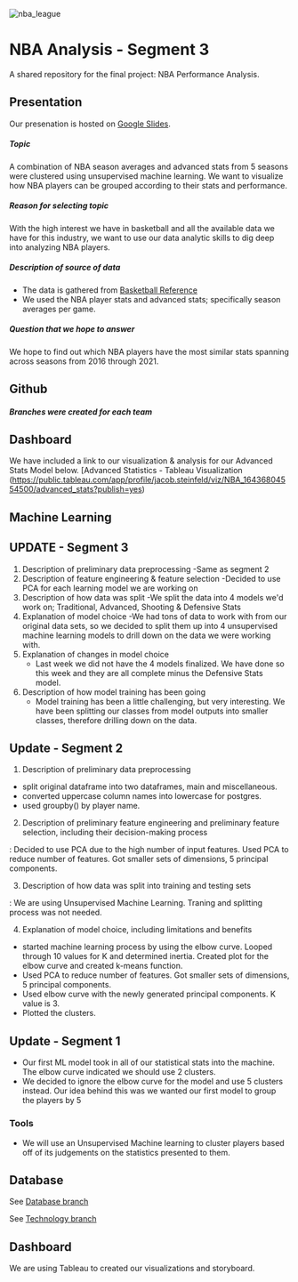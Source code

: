 ![nba_league]([[images/nba.jpeg](https://github.com/abeituni/NBA_analysis/blob/main/Dashboard/Images/nba.jpeg)])
# **NBA Analysis - Segment 3**
A shared repository for the final project: NBA Performance Analysis.

## Presentation 
Our presenation is hosted on [Google Slides](https://docs.google.com/presentation/d/1L4YRwSEaInupFLXlQvdWhKHDKyJHGeozT8aQ3ug04TQ/edit?usp=sharing).
##### *Topic*
A combination of NBA season averages and advanced stats from 5 seasons were clustered using unsupervised machine learning. We want to visualize how NBA players can be grouped according to their stats and performance.

##### *Reason for selecting topic*
With the high interest we have in basketball and all the available data we have for this industry, we want to use our data analytic skills to dig deep into analyzing NBA players.

##### *Description of source of data*
- The data is gathered from [Basketball Reference](http://basketball-reference.com/)
- We used the NBA player stats and advanced stats; specifically season averages per game. 


##### *Question that we hope to answer*
We hope to find out which NBA players have the most similar stats spanning across seasons from 2016 through 2021.


## Github

##### *Branches were created for each team*

## Dashboard
We have included a link to our visualization & analysis for our Advanced Stats Model below. 
[Advanced Statistics - Tableau Visualization (https://public.tableau.com/app/profile/jacob.steinfeld/viz/NBA_16436804554500/advanced_stats?publish=yes)

## Machine Learning

## UPDATE - Segment 3

1) Description of preliminary data preprocessing
   -Same as segment 2
2) Description of feature engineering & feature selection
   -Decided to use PCA for each learning model we are working on
3) Description of how data was split
   -We split the data into 4 models we'd work on; Traditional, Advanced, Shooting & Defensive Stats
4) Explanation of model choice
   -We had tons of data to work with from our original data sets, so we decided to split them up into 4 unsupervised machine learning models to drill down on the data we were working with. 
5) Explanation of changes in model choice
   - Last week we did not have the 4 models finalized. We have done so this week and they are all complete minus the Defensive Stats model.
6) Description of how model training has been going
   - Model training has been a little challenging, but very interesting. We have been splitting our classes from model outputs into smaller classes, therefore drilling down on the data.

## Update - Segment 2
1) Description of preliminary data preprocessing

- split original dataframe into two dataframes, main and miscellaneous.
- converted uppercase column names into lowercase for postgres.
- used groupby() by player name.


2)  Description of preliminary feature engineering and preliminary feature selection, including their decision-making process

:  Decided to use PCA due to the high number of input features. Used PCA to reduce number of features. Got smaller sets of dimensions, 5 principal components.

3)  Description of how data was split into training and testing sets

: We are using Unsupervised Machine Learning. Traning and splitting process was not needed.


4)  Explanation of model choice, including limitations and benefits

* started machine learning process by using the elbow curve. Looped through 10 values for K and determined inertia. Created plot for the elbow curve and created k-means function.
* Used PCA to reduce number of features. Got smaller sets of dimensions, 5 principal components.
* Used elbow curve with the newly generated principal components. K value is 3.
* Plotted the clusters. 


## Update - Segment 1

* Our first ML model took in all of our statistical stats into the machine. The elbow curve indicated we should use 2 clusters. 
* We decided to ignore the elbow curve for the model and use 5 clusters instead. Our idea behind this was we wanted our first model to group the players by 5 

### Tools
* We will use an Unsupervised Machine learning to cluster players based off of its judgements on the statistics presented to them. 


## Database
See [Database branch](https://github.com/irameowlee/NBA_analysis/tree/database_branch)
    
See [Technology branch](https://github.com/irameowlee/NBA_analysis/blob/technology_branch/README_technology.md)

## Dashboard
We are using Tableau to created our visualizations and storyboard. 


